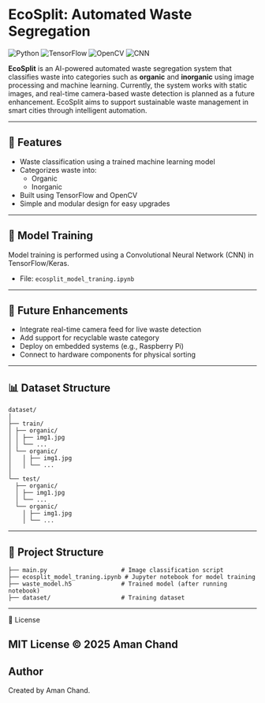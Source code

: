# EcoSplit: Automated Waste Segregation

![Python](https://img.shields.io/badge/Python-3.9+-blue?style=flat-square&logo=python)
![TensorFlow](https://img.shields.io/badge/TensorFlow-Used-orange?style=flat-square&logo=tensorflow)
![OpenCV](https://img.shields.io/badge/OpenCV-Image%20Processing-success?style=flat-square&logo=opencv)
![CNN](https://img.shields.io/badge/CNN-Model-green?style=flat-square)

**EcoSplit** is an AI-powered automated waste segregation system that classifies waste into categories such as **organic** and **inorganic** using image processing and machine learning. Currently, the system works with static images, and real-time camera-based waste detection is planned as a future enhancement. EcoSplit aims to support sustainable waste management in smart cities through intelligent automation.

---

## 🚀 Features

- Waste classification using a trained machine learning model
- Categorizes waste into:
  - Organic
  - Inorganic
- Built using TensorFlow and OpenCV
- Simple and modular design for easy upgrades

---

## 🧠 Model Training

Model training is performed using a Convolutional Neural Network (CNN) in TensorFlow/Keras.

- File: `ecosplit_model_traning.ipynb`

---

## 🔮 Future Enhancements

- Integrate real-time camera feed for live waste detection
- Add support for recyclable waste category
- Deploy on embedded systems (e.g., Raspberry Pi)
- Connect to hardware components for physical sorting

---

## 📊 Dataset Structure

```
dataset/
│
├── train/
│ ├── organic/
│ │ ├── img1.jpg
│ │ └── ...
│ └── organic/
│   │ ├── img1.jpg
│   │ └── ...
│
└── test/
  ├── organic/
  │ ├── img1.jpg
  │ └── ...
  └── organic/
    │ ├── img1.jpg
    │ └── ...
```

---

## 📁 Project Structure

```
├── main.py                     # Image classification script
├── ecosplit_model_traning.ipynb # Jupyter notebook for model training
├── waste_model.h5              # Trained model (after running notebook)
├── dataset/                    # Training dataset
```

---
📄 License

MIT License © 2025 Aman Chand
---
## Author

Created by Aman Chand.






